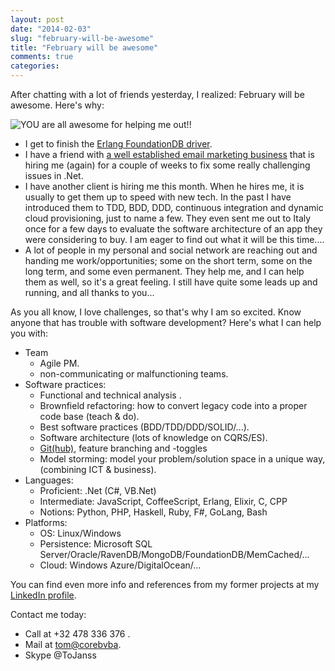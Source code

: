 ```yaml
---
layout: post
date: "2014-02-03"
slug: "february-will-be-awesome"
title: "February will be awesome"
comments: true
categories: 
---
```


After chatting with a lot of friends yesterday, I realized: February will be awesome. Here's why:

![YOU are all awesome for helping me out!!](https://www.wired.com/images_blogs/threatlevel/2012/06/unclesam.jpg)

- I get to finish the [Erlang FoundationDB driver](https://github.com/happypancake/fdb-erlang).
- I have a friend with [a well established email marketing business](https://www.mymailmarket.be/) that is hiring me (again) for a couple of weeks to fix some really challenging issues in .Net.
- I have another client is hiring me this month. When he hires me, it is usually to get them up to speed with new tech. In the past I have introduced them to TDD, BDD, DDD, continuous integration and dynamic cloud provisioning, just to name a few. They even sent me out to Italy once for a few days to evaluate the software architecture of an app they were considering to buy. I am eager to find out what it will be this time....
- A lot of people in my personal and social network are reaching out and handing me work/opportunities; some on the short term, some on the long term, and some even permanent. They help me, and I can help them as well, so it's a great feeling. I still have quite some leads up and running, and all thanks to you...

As you all know, I love challenges, so that's why I am so excited. Know anyone that has trouble with software development? Here's what I can help you with:

- Team
	- Agile PM.
	- non-communicating or malfunctioning teams.
- Software practices:
	- Functional and technical analysis .
	- Brownfield refactoring: how to convert legacy code into a proper code base (teach &amp; do).
	- Best software practices (BDD/TDD/DDD/SOLID/...).
	- Software architecture (lots of knowledge on CQRS/ES).
	- [Git(hub)](https://github.com/ToJans), feature branching and -toggles
	- Model storming: model your problem/solution space in a unique way, (combining ICT & business).
- Languages:
	- Proficient: .Net (C#, VB.Net)
	- Intermediate: JavaScript, CoffeeScript, Erlang, Elixir, C, CPP
	- Notions: Python, PHP, Haskell, Ruby, F#, GoLang, Bash
- Platforms:
	- OS: Linux/Windows
	- Persistence: Microsoft SQL Server/Oracle/RavenDB/MongoDB/FoundationDB/MemCached/...
	- Cloud: Windows Azure/DigitalOcean/...
	
You can find even more info and references from my former projects at my [LinkedIn profile](https://www.linkedin.com/in/tomjanssens).

Contact me today:

- Call at +32 478 336 376 .
- Mail at [tom@corebvba](mailto://tom@corebvba.be).
- Skype @ToJanss
